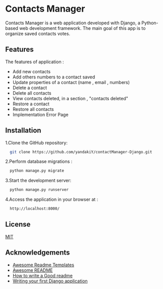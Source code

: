 # Contacts Manager

Contacts Manager is a web application developed with Django, a Python-based web development framework.
The main goal of this app is to organize saved contacts votes.

## Features

The features of application : 
- Add new contacts
- Add others numbers to a contact saved
- Update properties of a contact (name , email , numbers)
- Delete a contact
- Delete all contacts
- View contacts deleted, in a section , "contacts deleted"
- Restore a contact
- Restore all contacts
- Implementation Error Page


## Installation

1.Clone the GitHub repository:

```bash
  git clone https://github.com/yandakiY/contactManager-Django.git
```

2.Perform database migrations :

```bash
  python manage.py migrate

```

3.Start the development server:

```bash
  python manage.py runserver

```

4.Access the application in your browser at :
```bash
  http://localhost:8000/
```
## License

[MIT](https://choosealicense.com/licenses/mit/)


## Acknowledgements

 - [Awesome Readme Templates](https://awesomeopensource.com/project/elangosundar/awesome-README-templates)
 - [Awesome README](https://github.com/matiassingers/awesome-readme)
 - [How to write a Good readme](https://bulldogjob.com/news/449-how-to-write-a-good-readme-for-your-github-project)
 - [Writing your first Django application](https://docs.djangoproject.com/en/4.2/intro/tutorial01/)